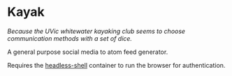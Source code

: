 # Kayak

*Because the UVic whitewater kayaking club seems to choose communication methods with a set of dice.*

A general purpose social media to atom feed generator.

Requires the [headless-shell](https://hub.docker.com/r/chromedp/headless-shell/) container to run the browser for authentication.
